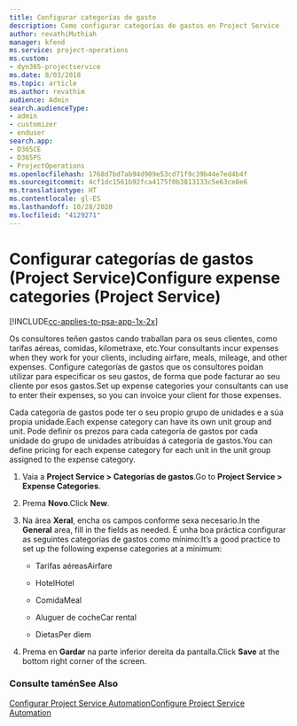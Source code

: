```yaml
---
title: Configurar categorías de gasto
description: Como configurar categorías de gastos en Project Service
author: revathiMuthiah
manager: kfend
ms.service: project-operations
ms.custom:
- dyn365-projectservice
ms.date: 8/03/2018
ms.topic: article
ms.author: revathim
audience: Admin
search.audienceType:
- admin
- customizer
- enduser
search.app:
- D365CE
- D365PS
- ProjectOperations
ms.openlocfilehash: 1768d7bd7ab94d909e53cd71f9c39b44e7ed4b4f
ms.sourcegitcommit: 4cf1dc1561b92fca4175f0b3813133c5e63ce8e6
ms.translationtype: HT
ms.contentlocale: gl-ES
ms.lasthandoff: 10/28/2020
ms.locfileid: "4129271"
---
```

# <a name="configure-expense-categories-project-service"></a><span data-ttu-id="e5544-103">Configurar categorías de gastos (Project Service)</span><span class="sxs-lookup"><span data-stu-id="e5544-103">Configure expense categories (Project Service)</span></span>

[!INCLUDE[cc-applies-to-psa-app-1x-2x](../includes/cc-applies-to-psa-app-1x-2x.md)]

<span data-ttu-id="e5544-104">Os consultores teñen gastos cando traballan para os seus clientes, como tarifas aéreas, comidas, kilometraxe, etc.</span><span class="sxs-lookup"><span data-stu-id="e5544-104">Your consultants incur expenses when they work for your clients, including airfare, meals, mileage, and other expenses.</span></span> <span data-ttu-id="e5544-105">Configure categorías de gastos que os consultores poidan utilizar para especificar os seu gastos, de forma que pode facturar ao seu cliente por esos gastos.</span><span class="sxs-lookup"><span data-stu-id="e5544-105">Set up expense categories your consultants can use to enter their expenses, so you can invoice your client for those expenses.</span></span>  
  
<span data-ttu-id="e5544-106">Cada categoría de gastos pode ter o seu propio grupo de unidades e a súa propia unidade.</span><span class="sxs-lookup"><span data-stu-id="e5544-106">Each expense category can have its own unit group and unit.</span></span> <span data-ttu-id="e5544-107">Pode definir os prezos para cada categoría de gastos por cada unidade do grupo de unidades atribuídas á categoría de gastos.</span><span class="sxs-lookup"><span data-stu-id="e5544-107">You can define pricing for each expense category for each unit in the unit group assigned to the expense category.</span></span>  
  
1.  <span data-ttu-id="e5544-108">Vaia a **Project Service > Categorías de gastos**.</span><span class="sxs-lookup"><span data-stu-id="e5544-108">Go to **Project Service > Expense Categories**.</span></span>  
  
2.  <span data-ttu-id="e5544-109">Prema **Novo**.</span><span class="sxs-lookup"><span data-stu-id="e5544-109">Click **New**.</span></span>  
  
3.  <span data-ttu-id="e5544-110">Na área **Xeral**, encha os campos conforme sexa necesario.</span><span class="sxs-lookup"><span data-stu-id="e5544-110">In the **General** area, fill in the fields as needed.</span></span> <span data-ttu-id="e5544-111">É unha boa práctica configurar as seguintes categorías de gastos como mínimo:</span><span class="sxs-lookup"><span data-stu-id="e5544-111">It’s a good practice to set up the following expense categories at a minimum:</span></span>  
  
    -   <span data-ttu-id="e5544-112">Tarifas aéreas</span><span class="sxs-lookup"><span data-stu-id="e5544-112">Airfare</span></span>  
  
    -   <span data-ttu-id="e5544-113">Hotel</span><span class="sxs-lookup"><span data-stu-id="e5544-113">Hotel</span></span>  
  
    -   <span data-ttu-id="e5544-114">Comida</span><span class="sxs-lookup"><span data-stu-id="e5544-114">Meal</span></span>  
  
    -   <span data-ttu-id="e5544-115">Aluguer de coche</span><span class="sxs-lookup"><span data-stu-id="e5544-115">Car rental</span></span>  
  
    -   <span data-ttu-id="e5544-116">Dietas</span><span class="sxs-lookup"><span data-stu-id="e5544-116">Per diem</span></span>  
  
4.  <span data-ttu-id="e5544-117">Prema en **Gardar** na parte inferior dereita da pantalla.</span><span class="sxs-lookup"><span data-stu-id="e5544-117">Click **Save** at the bottom right corner of the screen.</span></span>  
  
### <a name="see-also"></a><span data-ttu-id="e5544-118">Consulte tamén</span><span class="sxs-lookup"><span data-stu-id="e5544-118">See Also</span></span>  
 [<span data-ttu-id="e5544-119">Configurar Project Service Automation</span><span class="sxs-lookup"><span data-stu-id="e5544-119">Configure Project Service Automation</span></span>](../psa/configure.md)
